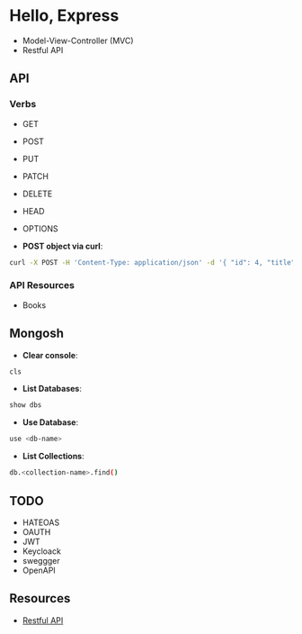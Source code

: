 # Hello, Express

- Model-View-Controller (MVC)
- Restful API

## API

### Verbs

- GET
- POST
- PUT
- PATCH
- DELETE
- HEAD
- OPTIONS

- **POST object via curl**:

```sh
curl -X POST -H 'Content-Type: application/json' -d '{ "id": 4, "title": "A Game of Thrones", "author": "George R.R. Martin" }' http://localhost:3000/books
```

### API Resources

- Books

## Mongosh

- **Clear console**:

```sh
cls
```

- **List Databases**:

```sh
show dbs
```

- **Use Database**:

```sh
use <db-name>
```

- **List Collections**:

```sh
db.<collection-name>.find()

```

## TODO

- HATEOAS
- OAUTH
- JWT
- Keycloack
- sweggger
- OpenAPI

## Resources

- [Restful API](https://www.alura.com.br/artigos/rest-principios-e-boas-praticas)
